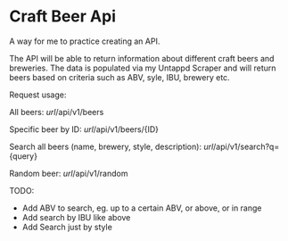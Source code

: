 # Craft Beer Api

A way for me to practice creating an API.

The API will be able to return information about different craft beers and breweries.
The data is populated via my Untappd Scraper and will return beers based on criteria
such as ABV, syle, IBU, brewery etc.

Request usage:

All beers:
*url*/api/v1/beers

Specific beer by ID:
*url*/api/v1/beers/{ID}

Search all beers (name, brewery, style, description):
*url*/api/v1/search?q={query}

Random beer:
*url*/api/v1/random

TODO:
* Add ABV to search, eg. up to a certain ABV, or above, or in range
* Add search by IBU like above
* Add Search just by style

